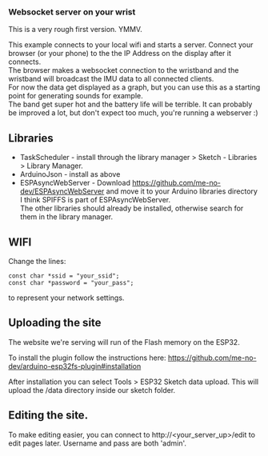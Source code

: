 ### Websocket server on your wrist

This is a very rough first version. YMMV.

This example connects to your local wifi and starts a server. Connect your browser (or your phone) to the the IP Address on the display after it connects.<br />
The browser makes a websocket connection to the wristband and the wristband will broadcast the IMU data to all connected clients.<br/>
For now the data get displayed as a graph, but you can use this as a starting point for generating sounds for example.<br/>
The band get super hot and the battery life will be terrible. It can probably be improved a lot, but don't expect too much, you're running a webserver :)

## Libraries

- TaskScheduler - install through the library manager > Sketch - Libraries > Library Manager.
- ArduinoJson - install as above
- ESPAsyncWebServer - Download https://github.com/me-no-dev/ESPAsyncWebServer and move it to your Arduino libraries directory
  I think SPIFFS is part of ESPAsyncWebServer.<br />
  The other libraries should already be installed, otherwise search for them in the library manager.

## WIFI

Change the lines:

    const char *ssid = "your_ssid";
    const char *password = "your_pass";

to represent your network settings.

## Uploading the site

The website we're serving will run of the Flash memory on the ESP32.

To install the plugin follow the instructions here:
https://github.com/me-no-dev/arduino-esp32fs-plugin#installation

After installation you can select Tools > ESP32 Sketch data upload. This will upload the /data directory inside our sketch folder.

## Editing the site.

To make editing easier, you can connect to http://<your_server_up>/edit to edit pages later. Username and pass are both 'admin'.
